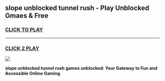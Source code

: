 
## slope unblocked tunnel rush - Play Unblocked Gmaes & Free
<h3>
<a href="https://news.freeplayer.one?title=slope_unblocked_tunnel_rush&ref=16F">CLICK TO PLAY</a></h3>
<hr>

<h3>
<a href="https://news.freeplayer.one?title=slope_unblocked_tunnel_rush&ref=16F">CLICK 2 PLAY</a>
  
</h3>

<a href="https://news.freeplayer.one?title=slope_unblocked_tunnel_rush&ref=16F/"><img src="https://clearcache.store/games.png"></a>


**slope unblocked tunnel rush games unblocked: Your Gateway to Fun and Accessible Online Gaming**
